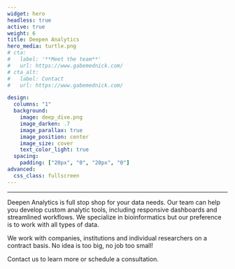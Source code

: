 ```yaml
---
widget: hero
headless: true
active: true
weight: 6
title: Deepen Analytics
hero_media: turtle.png
# cta:
#   label: '**Meet the team**'
#   url: https://www.gabemednick.com/
# cta_alt:
#   label: Contact
#   url: https://www.gabemednick.com/

design:
  columns: "1"
  background:
    image: deep_dive.png
    image_darken: .7
    image_parallax: true
    image_position: center
    image_size: cover
    text_color_light: true
  spacing:
    padding: ["20px", "0", "20px", "0"]
advanced:
  css_class: fullscreen
---
```


****

Deepen Analytics is full stop shop for your data needs. Our team can help you develop custom analytic tools, including responsive dashboards and streamlined workflows. We specialize in bioinformatics but our preference is to work with all types of data. 

We work with companies, institutions and individual researchers on a contract basis. No idea is too big, no job too small! 

Contact us to learn more or schedule a consultation. 




